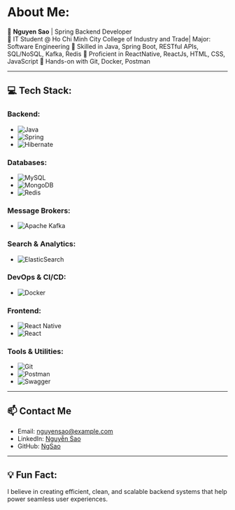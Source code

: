 #  About Me:
🚀 **Nguyen Sao** | Spring Backend Developer  
🔹 IT Student @ Ho Chi Minh City College of Industry and Trade| Major: Software Engineering
🔹 Skilled in Java, Spring Boot, RESTful APIs, SQL/NoSQL, Kafka, Redis
🔹 Proficient in ReactNative, ReactJs, HTML, CSS, JavaScript
🔹 Hands-on with Git, Docker, Postman

---

## 💻 Tech Stack:

### Backend:
- ![Java](https://img.shields.io/badge/java-%23ED8B00.svg?style=for-the-badge&logo=openjdk&logoColor=white)  
- ![Spring](https://img.shields.io/badge/spring-%236DB33F.svg?style=for-the-badge&logo=spring&logoColor=white)  
- ![Hibernate](https://img.shields.io/badge/Hibernate-59666C?style=for-the-badge&logo=Hibernate&logoColor=white)  

### Databases:
- ![MySQL](https://img.shields.io/badge/mysql-4479A1.svg?style=for-the-badge&logo=mysql&logoColor=white)
- ![MongoDB](https://img.shields.io/badge/mongodb-%2347A248.svg?style=for-the-badge&logo=mongodb&logoColor=white)  
- ![Redis](https://img.shields.io/badge/redis-%23DD0031.svg?style=for-the-badge&logo=redis&logoColor=white)  

### Message Brokers:
- ![Apache Kafka](https://img.shields.io/badge/Apache%20Kafka-000?style=for-the-badge&logo=apachekafka)  

### Search & Analytics:
- ![ElasticSearch](https://img.shields.io/badge/-ElasticSearch-005571?style=for-the-badge&logo=elasticsearch)  

### DevOps & CI/CD:
- ![Docker](https://img.shields.io/badge/docker-%230db7ed.svg?style=for-the-badge&logo=docker&logoColor=white)  

### Frontend:
- ![React Native](https://img.shields.io/badge/react%20native-%2320232a.svg?style=for-the-badge&logo=react&logoColor=%2361DAFB)
- ![React](https://img.shields.io/badge/react-%2320232a.svg?style=for-the-badge&logo=react&logoColor=%2361DAFB)  

### Tools & Utilities:
- ![Git](https://img.shields.io/badge/git-%23F05033.svg?style=for-the-badge&logo=git&logoColor=white)  
- ![Postman](https://img.shields.io/badge/Postman-FF6C37?style=for-the-badge&logo=postman&logoColor=white)  
- ![Swagger](https://img.shields.io/badge/-Swagger-%23Clojure?style=for-the-badge&logo=swagger&logoColor=white)

---

## 📫 Contact Me
- Email: [nguyensao@example.com](mailto:nguyensaovn2019@gmail.com)
- LinkedIn: [Nguyễn Sao]([https://www.linkedin.com/in/nguyensao](https://www.linkedin.com/in/sao-nguy%E1%BB%85n-713655254/))
- GitHub: [NgSao](https://github.com/NgSao)

---

## 💡 Fun Fact:
I believe in creating efficient, clean, and scalable backend systems that help power seamless user experiences.
